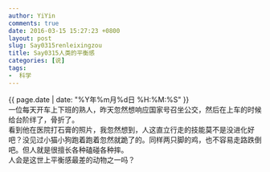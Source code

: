 ```yaml
---
author: YiYin
comments: true
date: 2016-03-15 15:27:23 +0800
layout: post
slug: Say0315renleixingzou
title: Say0315人类的平衡感
categories: [说]
tags:
-  科学
---
```

<div class="saying">
<div class="timestamp">{{ page.date | date: "%Y年%m月%d日 %H:%M:%S" }}</div>
一位每天开车上下班的熟人，昨天忽然想响应国家号召坐公交，然后在上车的时候给台阶绊了，骨折了。<br/>
看到他在医院打石膏的照片，我忽然想到，人这直立行走的技能莫不是没进化好吧？没见过小猫小狗跑着跑着忽然就跪了的。同样两只脚的鸡，也不容易走路跌倒吧。但人就是很擅长各种磕碰各种摔。<br/>
人会是这世上平衡感最差的动物之一吗？
</div>